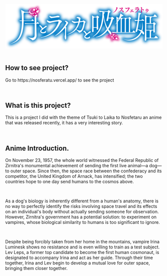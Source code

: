 <div align="center">
  <img src="src/assets/images/logo.png"/>
</div>
<br/>
<h2>How to see project?</h2>
<p>Go to https://nosferatu.vercel.app/ to see the project</p>
<br/>
<h2>What is this project?</h2>
<p>
  This is a project I did with the theme of Tsuki to Laika to Nosfetaru an anime that was released recently, it has a very interesting story.
</p>
<br/>
<h2>Anime Introduction.</h2>
<p>
  On November 23, 1957, the whole world witnessed the Federal Republic of Zirnitra's monumental achievement of sending the first live animal—a dog—to outer space. Since then, the space race between the confederacy and its competitor, the United Kingdom of Arnack, has intensified; the two countries hope to one day send humans to the cosmos above.
</p>
<br/>
<p>
As a dog's biology is inherently different from a human's anatomy, there is no way to perfectly identify the risks involving space travel and its effects on an individual's body without actually sending someone for observation. However, Zirnitra's government has a potential solution: to experiment on vampires, whose biological similarity to humans is too significant to ignore.
</p>
<br/>
<p>
  Despite being forcibly taken from her home in the mountains, vampire Irina Luminesk shows no resistance and is even willing to train as a test subject. Lev Leps, a former top candidate to become the first human cosmonaut, is designated to accompany Irina and act as her guide. Through their time together, Irina and Lev begin to develop a mutual love for outer space, bringing them closer together.
</p>

